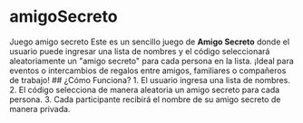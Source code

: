 # amigoSecreto
Juego amigo secreto
Este es un sencillo juego de **Amigo Secreto** donde el usuario puede ingresar una lista de nombres y el código seleccionará aleatoriamente un "amigo secreto" para cada persona en la lista. ¡Ideal para eventos o intercambios de regalos entre amigos, familiares o compañeros de trabajo!  ## ¿Cómo Funciona?  1. El usuario ingresa una lista de nombres. 2. El código selecciona de manera aleatoria un amigo secreto para cada persona. 3. Cada participante recibirá el nombre de su amigo secreto de manera privada.
